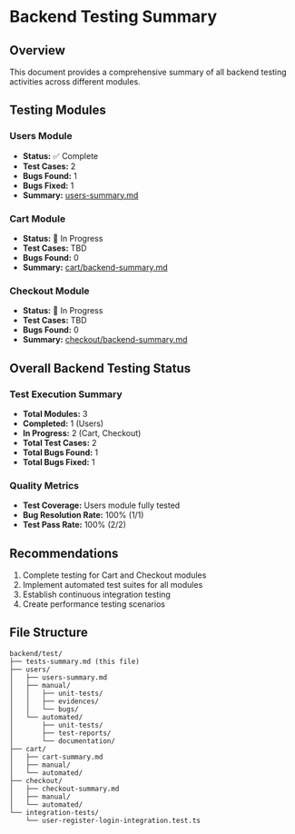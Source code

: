 # Backend Testing Summary

## Overview
This document provides a comprehensive summary of all backend testing activities across different modules.

## Testing Modules

### Users Module
- **Status:** ✅ Complete
- **Test Cases:** 2
- **Bugs Found:** 1
- **Bugs Fixed:** 1
- **Summary:** [users-summary.md](./users/users-summary.md)

### Cart Module
- **Status:** 🔄 In Progress
- **Test Cases:** TBD
- **Bugs Found:** 0
- **Summary:** [cart/backend-summary.md](./cart/backend-summary.md)

### Checkout Module
- **Status:** 🔄 In Progress
- **Test Cases:** TBD
- **Bugs Found:** 0
- **Summary:** [checkout/backend-summary.md](./checkout/backend-summary.md)

## Overall Backend Testing Status

### Test Execution Summary
- **Total Modules:** 3
- **Completed:** 1 (Users)
- **In Progress:** 2 (Cart, Checkout)
- **Total Test Cases:** 2
- **Total Bugs Found:** 1
- **Total Bugs Fixed:** 1

### Quality Metrics
- **Test Coverage:** Users module fully tested
- **Bug Resolution Rate:** 100% (1/1)
- **Test Pass Rate:** 100% (2/2)

## Recommendations
1. Complete testing for Cart and Checkout modules
2. Implement automated test suites for all modules
3. Establish continuous integration testing
4. Create performance testing scenarios

## File Structure
```
backend/test/
├── tests-summary.md (this file)
├── users/
│   ├── users-summary.md
│   ├── manual/
│   │   ├── unit-tests/
│   │   ├── evidences/
│   │   └── bugs/
│   └── automated/
│       ├── unit-tests/
│       ├── test-reports/
│       └── documentation/
├── cart/
│   ├── cart-summary.md
│   ├── manual/
│   └── automated/
├── checkout/
│   ├── checkout-summary.md
│   ├── manual/
│   └── automated/
└── integration-tests/
    └── user-register-login-integration.test.ts
```
